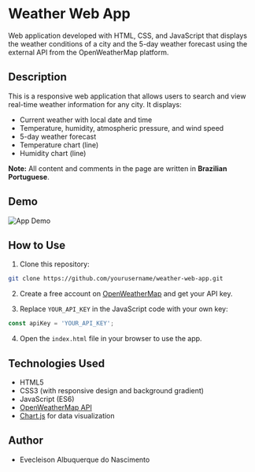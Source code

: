 # Weather Web App
Web application developed with HTML, CSS, and JavaScript that displays the weather conditions of a city and the 5-day weather forecast using the external API from the OpenWeatherMap platform.

## Description
This is a responsive web application that allows users to search and view real-time weather information for any city. It displays:

- Current weather with local date and time
- Temperature, humidity, atmospheric pressure, and wind speed
- 5-day weather forecast
- Temperature chart (line)
- Humidity chart (line)

**Note:** All content and comments in the page are written in **Brazilian Portuguese**.

## Demo
![App Demo](demo.gif)

## How to Use

1. Clone this repository:
```bash
git clone https://github.com/yourusername/weather-web-app.git
```

2. Create a free account on [OpenWeatherMap](https://openweathermap.org/api) and get your API key.

3. Replace `YOUR_API_KEY` in the JavaScript code with your own key:
```js
const apiKey = 'YOUR_API_KEY';
```

4. Open the `index.html` file in your browser to use the app.

## Technologies Used
- HTML5
- CSS3 (with responsive design and background gradient)
- JavaScript (ES6)
- [OpenWeatherMap API](https://openweathermap.org/)
- [Chart.js](https://www.chartjs.org/) for data visualization

## Author
- Evecleison Albuquerque do Nascimento
